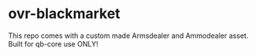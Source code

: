 # ovr-blackmarket
This repo comes with a custom made Armsdealer and Ammodealer asset. Built for qb-core use ONLY!
